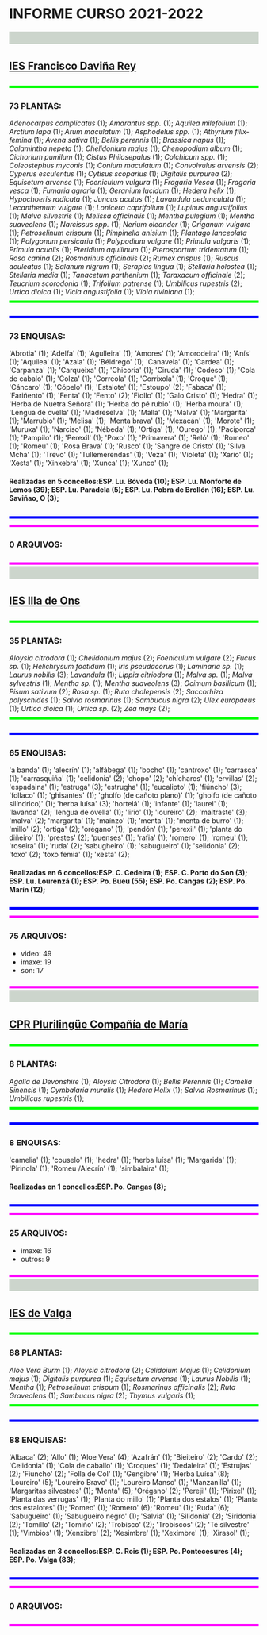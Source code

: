 

# INFORME CURSO 2021-2022


<img src=img/pixelgrey_25.gif width=100% height=25px>

## [IES Francisco Daviña Rey](http://fitofaladoiro.eu?fich=186tgTeKcOELFC2Xayl6EDYgkjC2Ir9Y9DqDz6926jzg)

<img src=img/pixelgreen.gif width=100% height=5px>

### 73 PLANTAS:
_Adenocarpus complicatus_ (1); _Amarantus spp._ (1); _Aquilea milefolium_ (1); _Arctium lapa_ (1); _Arum maculatum_ (1); _Asphodelus spp._ (1); _Athyrium filix-femina_ (1); _Avena sativa_ (1); _Bellis perennis_ (1); _Brassica napus_ (1); _Calamintha nepeta_ (1); _Chelidonium majus_ (1); _Chenopodium album_ (1); _Cichorium pumilum_ (1); _Cistus Philosepalus_ (1); _Colchicum spp._ (1); _Coleostephus myconis_ (1); _Conium maculatum_ (1); _Convolvulus arvensis_ (2); _Cyperus esculentus_ (1); _Cytisus scoparius_ (1); _Digitalis purpurea_ (2); _Equisetum arvense_ (1); _Foeniculum vulgura_ (1); _Fragaria Vesca_ (1); _Fragaria vesca_ (1); _Fumaria agraria_ (1); _Geranium lucidum_ (1); _Hedera helix_ (1); _Hypochoeris radicata_ (1); _Juncus acutus_ (1); _Lavandula pedunculata_ (1); _Lecanthemum vulgare_ (1); _Lonicera caprifolium_ (1); _Lupinus angustifolius_ (1); _Malva silvestris_ (1); _Melissa officinalis_ (1); _Mentha pulegium_ (1); _Mentha suaveolens_ (1); _Narcissus spp._ (1); _Nerium oleander_ (1); _Origanum vulgare_ (1); _Petroselinum crispum_ (1); _Pimpinella anisium_ (1); _Plantago lanceolata_ (1); _Polygonum persicaria_ (1); _Polypodium vulgare_ (1); _Primula vulgaris_ (1); _Prímula acualis_ (1); _Pteridium aquilinum_ (1); _Pterospartum tridentatum_ (1); _Rosa canina_ (2); _Rosmarinus officinalis_ (2); _Rumex crispus_ (1); _Ruscus aculeatus_ (1); _Salanum nigrum_ (1); _Serapias lingua_ (1); _Stellaria holostea_ (1); _Stellaria media_ (1); _Tanacetum parthenium_ (1); _Taraxacum officinale_ (2); _Teucrium scorodonia_ (1); _Trifolium patrense_ (1); _Umbilicus rupestris_ (2); _Urtica dioica_ (1); _Vicia angustifolia_ (1); _Viola riviniana_ (1); 
<img src=img/pixelgreen.gif width=100% height=5px>

<img src=img/pixelblue.gif width=100% height=5px>

### 73 ENQUISAS:


'Abrotia' (1); 'Adelfa' (1); 'Agulleira' (1); 'Amores' (1); 'Amorodeira' (1); 'Anís' (1); 'Aquilea' (1); 'Azaia' (1); 'Béldrego' (1); 'Canavela' (1); 'Cardea' (1); 'Carpanza' (1); 'Carqueixa' (1); 'Chicoria' (1); 'Ciruda' (1); 'Codeso' (1); 'Cola de cabalo' (1); 'Colza' (1); 'Correola' (1); 'Corrixola' (1); 'Croque' (1); 'Cáncaro' (1); 'Cópelo' (1); 'Estalote' (1); 'Estoupo' (2); 'Fabaca' (1); 'Fariñento' (1); 'Fenta' (1); 'Fento' (2); 'Fiollo' (1); 'Galo Cristo' (1); 'Hedra' (1); 'Herba de Nuetra Señora' (1); 'Herba do pé rubio' (1); 'Herba moura' (1); 'Lengua de ovella' (1); 'Madreselva' (1); 'Malla' (1); 'Malva' (1); 'Margarita' (1); 'Marrubio' (1); 'Melisa' (1); 'Menta brava' (1); 'Mexacán' (1); 'Morote' (1); 'Muruxa' (1); 'Narciso' (1); 'Nébeda' (1); 'Ortiga' (1); 'Ourego' (1); 'Paciporca' (1); 'Pampilo' (1); 'Perexil' (1); 'Poxo' (1); 'Primavera' (1); 'Reló' (1); 'Romeo' (1); 'Romeu' (1); 'Rosa Brava' (1); 'Rusco' (1); 'Sangre de Cristo' (1); 'Silva Mcha' (1); 'Trevo' (1); 'Tullemerendas' (1); 'Veza' (1); 'Violeta' (1); 'Xario' (1); 'Xesta' (1); 'Xinxebra' (1); 'Xunca' (1); 'Xunco' (1); 
#### Realizadas en 5 concellos:ESP. Lu. Bóveda (10); ESP. Lu. Monforte de Lemos (39); ESP. Lu. Paradela (5); ESP. Lu. Pobra de Brollón (16); ESP. Lu. Saviñao, O (3); 
<img src=img/pixelblue.gif width=100% height=5px>

<img src=img/pixelmagenta.gif width=100% height=5px>

### 0 <span style=''>ARQUIVOS</span>:

<img src=img/pixelmagenta.gif width=100% height=5px>

<img src=img/pixelgrey_25.gif width=100% height=25px>

## [IES Illa de Ons](http://fitofaladoiro.eu?fich=12ejm7IFw5ItM57N0rmbfdWP0mjxlOrkaQ128UjOf8bo)

<img src=img/pixelgreen.gif width=100% height=5px>

### 35 PLANTAS:
_Aloysia citrodora_ (1); _Chelidonium majus_ (2); _Foeniculum vulgare_ (2); _Fucus sp._ (1); _Helichrysum foetidum_ (1); _Iris pseudacorus_ (1); _Laminaria sp._ (1); _Laurus nobilis_ (3); _Lavandula_ (1); _Lippia citriodora_ (1); _Malva sp._ (1); _Malva sylvestris_ (1); _Mentha sp._ (1); _Mentha suaveolens_ (3); _Ocimum basilicum_ (1); _Pisum sativum_ (2); _Rosa sp._ (1); _Ruta chalepensis_ (2); _Saccorhiza polyschides_ (1); _Salvia rosmarinus_ (1); _Sambucus nigra_ (2); _Ulex europaeus_ (1); _Urtica dioica_ (1); _Urtica sp._ (2); _Zea mays_ (2); 
<img src=img/pixelgreen.gif width=100% height=5px>

<img src=img/pixelblue.gif width=100% height=5px>

### 65 ENQUISAS:


'a banda' (1); 'alecrín' (1); 'alfábega' (1); 'bocho' (1); 'cantroxo' (1); 'carrasca' (1); 'carrasquiña' (1); 'celidonia' (2); 'chopo' (2); 'chícharos' (1); 'ervillas' (2); 'espadaina' (1); 'estruga' (3); 'estrugha' (1); 'eucalipto' (1); 'fiúncho' (3); 'follaco' (1); 'ghisantes' (1); 'gholfo (de cañoto plano)' (1); 'gholfo (de cañoto silíndrico)' (1); 'herba luísa' (3); 'hortelá' (1); 'infante' (1); 'laurel' (1); 'lavanda' (2); 'lengua de ovella' (1); 'lirio' (1); 'loureiro' (2); 'maltraste' (3); 'malva' (2); 'margarita' (1); 'maínzo' (1); 'menta' (1); 'menta de burro' (1); 'millo' (2); 'ortiga' (2); 'orégano' (1); 'pendón' (1); 'perexil' (1); 'planta do diñeiro' (1); 'prestes' (2); 'puenses' (1); 'rafia' (1); 'romero' (1); 'romeu' (1); 'roseira' (1); 'ruda' (2); 'sabugheiro' (1); 'sabugueiro' (1); 'selidonia' (2); 'toxo' (2); 'toxo femia' (1); 'xesta' (2); 
#### Realizadas en 6 concellos:ESP. C. Cedeira (1); ESP. C. Porto do Son (3); ESP. Lu. Lourenzá (1); ESP. Po. Bueu (55); ESP. Po. Cangas (2); ESP. Po. Marín (12); 
<img src=img/pixelblue.gif width=100% height=5px>

<img src=img/pixelmagenta.gif width=100% height=5px>

### 75 <span style=''>ARQUIVOS</span>:

- video: 49
- imaxe: 19
- son: 17
<img src=img/pixelmagenta.gif width=100% height=5px>

<img src=img/pixelgrey_25.gif width=100% height=25px>

## [CPR Plurilingüe Compañía de María](http://fitofaladoiro.eu?fich=1P2Wlz96NfJbmYDDP0kVr2_jdADi66n0YelHwAY4WglA)

<img src=img/pixelgreen.gif width=100% height=5px>

### 8 PLANTAS:
_Agalla de Devonshire_ (1); _Aloysia Citrodora_ (1); _Bellis Perennis_ (1); _Camelia Sinensis_ (1); _Cymbalaria muralis_ (1); _Hedera Helix_ (1); _Salvia Rosmarinus_ (1); _Umbilicus rupestris_ (1); 
<img src=img/pixelgreen.gif width=100% height=5px>

<img src=img/pixelblue.gif width=100% height=5px>

### 8 ENQUISAS:


'camelia' (1); 'couselo' (1); 'hedra' (1); 'herba luísa' (1); 'Margarida' (1); 'Pirinola' (1); 'Romeu /Alecrín' (1); 'simbalaira' (1); 
#### Realizadas en 1 concellos:ESP. Po. Cangas (8); 
<img src=img/pixelblue.gif width=100% height=5px>

<img src=img/pixelmagenta.gif width=100% height=5px>

### 25 <span style=''>ARQUIVOS</span>:

- imaxe: 16
- outros: 9
<img src=img/pixelmagenta.gif width=100% height=5px>

<img src=img/pixelgrey_25.gif width=100% height=25px>

## [IES de Valga](http://fitofaladoiro.eu?fich=108vtcDLGSADF3xEtNlB4_8a0cquOVKFxtg6aUz4LaGk)

<img src=img/pixelgreen.gif width=100% height=5px>

### 88 PLANTAS:
_Aloe Vera Burm_ (1); _Aloysia citrodora_ (2); _Celidoium Majus_ (1); _Celidonium majus_ (1); _Digitalis purpurea_ (1); _Equisetum arvense_ (1); _Laurus Nobilis_ (1); _Mentha_ (1); _Petroselinum crispum_ (1); _Rosmarinus officinalis_ (2); _Ruta Graveolens_ (1); _Sambucus nigra_ (2); _Thymus vulgaris_ (1); 
<img src=img/pixelgreen.gif width=100% height=5px>

<img src=img/pixelblue.gif width=100% height=5px>

### 88 ENQUISAS:


'Albaca' (2); 'Allo' (1); 'Aloe Vera' (4); 'Azafrán' (1); 'Bieiteiro' (2); 'Cardo' (2); 'Celidonia' (1); 'Cola de caballo' (1); 'Croques' (1); 'Dedaleira' (1); 'Estrujas' (2); 'Fiuncho' (2); 'Folla de Col' (1); 'Gengibre' (1); 'Herba Luísa' (8); 'Loureiro' (5); 'Loureiro Bravo' (1); 'Loureiro Manso' (1); 'Manzanilla' (1); 'Margaritas silvestres' (1); 'Menta' (5); 'Orégano' (2); 'Perejil' (1); 'Pirixel' (1); 'Planta das verrugas' (1); 'Planta do millo' (1); 'Planta dos estalos' (1); 'Planta dos estalotes' (1); 'Romeo' (1); 'Romero' (6); 'Romeu' (1); 'Ruda' (6); 'Sabugueiro' (1); 'Sabugueiro negro' (1); 'Salvia' (1); 'Silidonia' (2); 'Siridonia' (2); 'Tomillo' (2); 'Tomiño' (2); 'Trobisco' (2); 'Trobiscos' (2); 'Té silvestre' (1); 'Vimbios' (1); 'Xenxibre' (2); 'Xesimbre' (1); 'Xeximbre' (1); 'Xirasol' (1); 
#### Realizadas en 3 concellos:ESP. C. Rois (1); ESP. Po. Pontecesures (4); ESP. Po. Valga (83); 
<img src=img/pixelblue.gif width=100% height=5px>

<img src=img/pixelmagenta.gif width=100% height=5px>

### 0 <span style=''>ARQUIVOS</span>:

<img src=img/pixelmagenta.gif width=100% height=5px>
